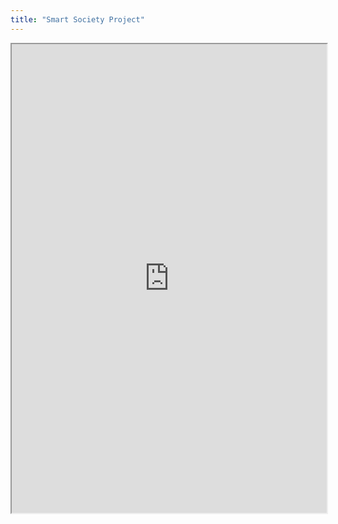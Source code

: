 ```yaml
---
title: "Smart Society Project"
---
```



<iframe height="750" width="100%" src="https://ewelton.github.io/ktest/wiki.html#Smart%20Society%20Project"></iframe>

